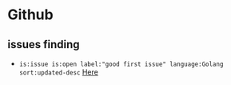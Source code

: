 # Github

## issues finding

- `is:issue is:open label:"good first issue" language:Golang sort:updated-desc` [Here](https://github.com/issues?q=is%3Aissue+is%3Aopen+label%3A%22good+first+issue%22+language%3AGolang+sort%3Aupdated-desc+)
